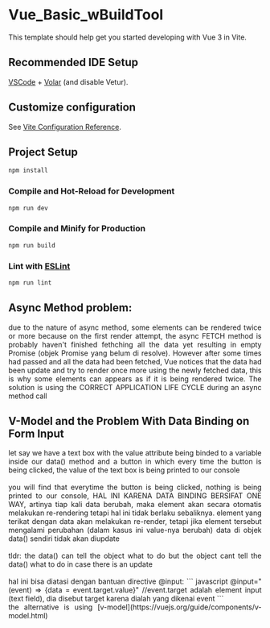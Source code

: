 # Vue_Basic_wBuildTool

This template should help get you started developing with Vue 3 in Vite.

## Recommended IDE Setup

[VSCode](https://code.visualstudio.com/) + [Volar](https://marketplace.visualstudio.com/items?itemName=Vue.volar) (and disable Vetur).

## Customize configuration

See [Vite Configuration Reference](https://vitejs.dev/config/).

## Project Setup

```sh
npm install
```

### Compile and Hot-Reload for Development

```sh
npm run dev
```

### Compile and Minify for Production

```sh
npm run build
```

### Lint with [ESLint](https://eslint.org/)

```sh
npm run lint
```

## Async Method problem:
<div style="text-align: justify">
due to the nature of async method, some elements can be rendered twice or more because on the first render attempt, the async FETCH method is probably haven't finished fethching all the data yet resulting in empty Promise (objek Promise yang belum di resolve). However after some times had passed and all the data had been fetched, Vue notices that the data had been update and try to render once more using the newly fetched data, this is why some elements can appears as if it is being rendered twice. The solution is using the CORRECT APPLICATION LIFE CYCLE during an async method call
</div>

## V-Model and the Problem With Data Binding on Form Input
<div style="text-align: justify">
let say we have a text box with the value attribute being binded to a variable inside our data() method and a button in which every time the button is being clicked, the value of the text box is being printed to our console <br><br>you will find that everytime the button is being clicked, nothing is being printed to our console, HAL INI KARENA DATA BINDING BERSIFAT ONE WAY, artinya tiap kali data berubah, maka element akan secara otomatis melakukan re-rendering tetapi hal ini tidak berlaku sebaliknya. element yang terikat dengan data akan melakukan re-render, tetapi jika element tersebut mengalami perubahan (dalam kasus ini value-nya berubah) data di objek data() sendiri tidak akan diupdate <br><br>tldr: the data() can tell the object what to do but the object cant tell the data() what to do in case there is an update <br><br>hal ini bisa diatasi dengan bantuan directive @input:
``` javascript
@input="(event) => {data = event.target.value}" //event.target adalah element input (text field), dia disebut target karena dialah yang dikenai event
```
<br> the alternative is using [v-model](https://vuejs.org/guide/components/v-model.html)
</div>